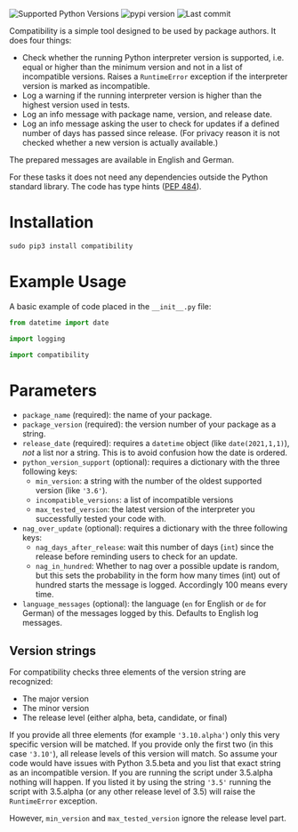 ![Supported Python Versions](https://img.shields.io/pypi/pyversions/compatibility)
![pypi version](https://img.shields.io/pypi/v/compatibility)
![Last commit](https://img.shields.io/github/last-commit/RuedigerVoigt/compatibility)

Compatibility is a simple tool designed to be used by package authors. It does four things:
* Check whether the running Python interpreter version is supported, i.e. equal or higher than the minimum version and not in a list of incompatible versions. Raises a `RuntimeError` exception if the interpreter version is marked as incompatible.
* Log a warning if the running interpreter version is higher than the highest version used in tests.
* Log an info message with package name, version, and release date.
* Log an info message asking the user to check for updates if a defined number of days has passed since release. (For privacy reason it is not checked whether a new version is actually available.)

The prepared messages are available in English and German.

For these tasks it does not need any dependencies outside the Python standard library. The code has type hints ([PEP 484](https://www.python.org/dev/peps/pep-0484/)).

# Installation

```python
sudo pip3 install compatibility
```

# Example Usage

A basic example of code placed in the `__init__.py` file:

```python
from datetime import date


```


```python
import logging

import compatibility

```

# Parameters

* `package_name` (required): the name of your package.
* `package_version` (required): the version number of your package as a string.
* `release_date` (required): requires a `datetime` object (like `date(2021,1,1)`), *not* a list nor a string. This is to avoid confusion how the date is ordered.
* `python_version_support` (optional): requires a dictionary with the three following keys:
    * `min_version`: a string with the number of the oldest supported version (like `'3.6'`).
    * `incompatible_versions`: a list of incompatible versions
    * `max_tested_version`: the latest version of the interpreter you successfully tested your code with.
* `nag_over_update` (optional): requires a dictionary with the three following keys:
    * `nag_days_after_release`: wait this number of days (`int`) since the release before reminding users to check for an update.
    * `nag_in_hundred`: Whether to nag over a possible update is random, but this sets the probability in the form how many times (int) out of hundred starts the message is logged. Accordingly 100 means every time.
* `language_messages` (optional): the language (`en` for English or `de` for German) of the messages logged by this. Defaults to English log messages.

## Version strings

For compatibility checks three elements of the version string are recognized:
* The major version
* The minor version
* The release level (either alpha, beta, candidate, or final)

If you provide all three elements (for example `'3.10.alpha'`) only this very specific version will be matched. If you provide only the first two (in this case `'3.10'`), all release levels of this version will match.
So assume your code would have issues with Python 3.5.beta and you list that exact string as an incompatible version. If you are running the script under 3.5.alpha nothing will happen. If you listed it by using the string `'3.5'` running the script with 3.5.alpha (or any other release level of 3.5) will raise the `RuntimeError` exception.

However, `min_version` and `max_tested_version` ignore the release level part.
